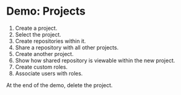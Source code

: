 # Demo: Projects

1. Create a project.
2. Select the project.
3. Create repositories within it.
4. Share a repository with all other projects.
5. Create another project.
6. Show how shared repository is viewable within the new project.
7. Create custom roles.
8. Associate users with roles.

At the end of the demo, delete the project.
